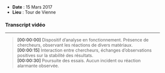 <div class="col">

- **Date** : 15 Mars 2017
- **Lieu** : Tour de Vienne

### Transcript vidéo

---

> **[00:00:00]** Dispositif d’analyse en fonctionnement. Présence de chercheurs, observant les réactions de divers matériaux.  
> **[00:00:15]** Interaction entre chercheurs, échanges d’observations positives sur la stabilité des résultats.  
> **[00:00:30]** Poursuite des essais. Aucun incident ou réaction alarmante observée.

</div>
